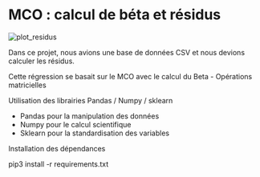 # MCO : calcul de béta et résidus

![plot_residus](https://user-images.githubusercontent.com/7604414/195327017-c5c7a4cb-c89b-4dc6-9a02-560c6c7625a6.png)

Dans ce projet, nous avions une base de données CSV et nous devions calculer les résidus.

Cette régression se basait sur le MCO avec le calcul du Beta - Opérations matricielles

Utilisation des librairies Pandas / Numpy / sklearn

- Pandas pour la manipulation des données
- Numpy pour le calcul scientifique
- Sklearn pour la standardisation des variables

Installation des dépendances 

pip3 install -r requirements.txt
